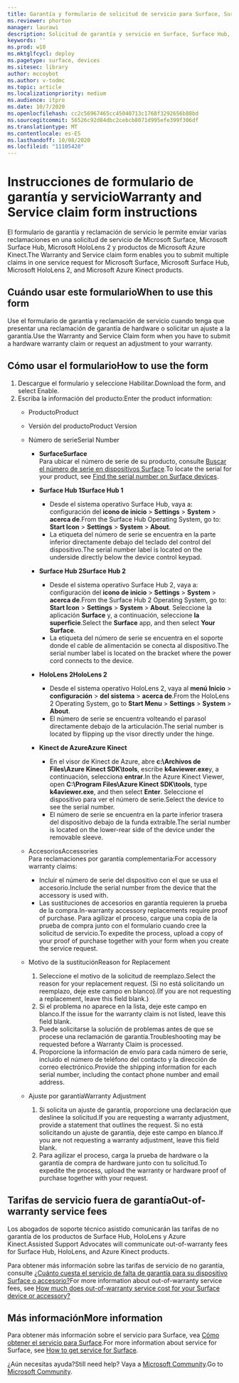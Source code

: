 ```yaml
---
title: Garantía y formulario de solicitud de servicio para Surface, Surface Hub, HoloLens 2 y Azure Kinect
ms.reviewer: phorton
manager: laurawi
description: Solicitud de garantía y servicio en Surface, Surface Hub, HoloLens 2 y Kinect de Azure.
keywords: ''
ms.prod: w10
ms.mktglfcycl: deploy
ms.pagetype: surface, devices
ms.sitesec: library
author: mccoybot
ms.author: v-todmc
ms.topic: article
ms.localizationpriority: medium
ms.audience: itpro
ms.date: 10/7/2020
ms.openlocfilehash: cc2c56967465cc45040713c1768f3292656b88bd
ms.sourcegitcommit: 56526c92d84dbc2cebcb8071d995efe399f306df
ms.translationtype: MT
ms.contentlocale: es-ES
ms.lasthandoff: 10/08/2020
ms.locfileid: "11105420"
---
```

# <span data-ttu-id="786bf-103">Instrucciones de formulario de garantía y servicio</span><span class="sxs-lookup"><span data-stu-id="786bf-103">Warranty and Service claim form instructions</span></span>

<span data-ttu-id="786bf-104">El formulario de garantía y reclamación de servicio le permite enviar varias reclamaciones en una solicitud de servicio de Microsoft Surface, Microsoft Surface Hub, Microsoft HoloLens 2 y productos de Microsoft Azure Kinect.</span><span class="sxs-lookup"><span data-stu-id="786bf-104">The Warranty and Service claim form enables you to submit multiple claims in one service request for Microsoft Surface, Microsoft Surface Hub, Microsoft HoloLens 2, and Microsoft Azure Kinect products.</span></span>

## <span data-ttu-id="786bf-105">Cuándo usar este formulario</span><span class="sxs-lookup"><span data-stu-id="786bf-105">When to use this form</span></span>

<span data-ttu-id="786bf-106">Use el formulario de garantía y reclamación de servicio cuando tenga que presentar una reclamación de garantía de hardware o solicitar un ajuste a la garantía.</span><span class="sxs-lookup"><span data-stu-id="786bf-106">Use the Warranty and Service Claim form when you have to submit a hardware warranty claim or request an adjustment to your warranty.</span></span>  

## <span data-ttu-id="786bf-107">Cómo usar el formulario</span><span class="sxs-lookup"><span data-stu-id="786bf-107">How to use the form</span></span>

1.  <span data-ttu-id="786bf-108">Descargue el formulario y seleccione Habilitar.</span><span class="sxs-lookup"><span data-stu-id="786bf-108">Download the form, and select Enable.</span></span>
2.  <span data-ttu-id="786bf-109">Escriba la información del producto:</span><span class="sxs-lookup"><span data-stu-id="786bf-109">Enter the product information:</span></span>
    - <span data-ttu-id="786bf-110">Producto</span><span class="sxs-lookup"><span data-stu-id="786bf-110">Product</span></span>
    - <span data-ttu-id="786bf-111">Versión del producto</span><span class="sxs-lookup"><span data-stu-id="786bf-111">Product Version</span></span>
    - <span data-ttu-id="786bf-112">Número de serie</span><span class="sxs-lookup"><span data-stu-id="786bf-112">Serial Number</span></span> 
        - **<span data-ttu-id="786bf-113">Surface</span><span class="sxs-lookup"><span data-stu-id="786bf-113">Surface</span></span>**<br/>
           <span data-ttu-id="786bf-114">Para ubicar el número de serie de su producto, consulte [Buscar el número de serie en dispositivos Surface](https://support.microsoft.com/help/4036293/surface-find-the-serial-number-on-surface).</span><span class="sxs-lookup"><span data-stu-id="786bf-114">To locate the serial for your product, see [Find the serial number on Surface devices](https://support.microsoft.com/help/4036293/surface-find-the-serial-number-on-surface).</span></span>

       - **<span data-ttu-id="786bf-115">Surface Hub 1</span><span class="sxs-lookup"><span data-stu-id="786bf-115">Surface Hub 1</span></span>**
         - <span data-ttu-id="786bf-116">Desde el sistema operativo Surface Hub, vaya a: configuración del **icono de inicio**  >  **Settings**  >  **System**  >  **acerca de**.</span><span class="sxs-lookup"><span data-stu-id="786bf-116">From the Surface Hub Operating System, go to: **Start Icon** > **Settings** > **System** > **About**.</span></span> 
         - <span data-ttu-id="786bf-117">La etiqueta del número de serie se encuentra en la parte inferior directamente debajo del teclado del control del dispositivo.</span><span class="sxs-lookup"><span data-stu-id="786bf-117">The serial number label is located on the underside directly below the device control keypad.</span></span> 

       - **<span data-ttu-id="786bf-118">Surface Hub 2</span><span class="sxs-lookup"><span data-stu-id="786bf-118">Surface Hub 2</span></span>**
         - <span data-ttu-id="786bf-119">Desde el sistema operativo Surface Hub 2, vaya a: configuración del **icono de inicio**  >  **Settings**  >  **System**  >  **acerca de**.</span><span class="sxs-lookup"><span data-stu-id="786bf-119">From the Surface Hub 2 Operating System, go to: **Start Icon** > **Settings** > **System** > **About**.</span></span> <span data-ttu-id="786bf-120">Seleccione la aplicación **Surface** y, a continuación, seleccione **la superficie**.</span><span class="sxs-lookup"><span data-stu-id="786bf-120">Select the **Surface** app, and then select **Your Surface**.</span></span>
         - <span data-ttu-id="786bf-121">La etiqueta del número de serie se encuentra en el soporte donde el cable de alimentación se conecta al dispositivo.</span><span class="sxs-lookup"><span data-stu-id="786bf-121">The serial number label is located on the bracket where the power cord connects to the device.</span></span>
       - **<span data-ttu-id="786bf-122">HoloLens 2</span><span class="sxs-lookup"><span data-stu-id="786bf-122">HoloLens 2</span></span>**
         - <span data-ttu-id="786bf-123">Desde el sistema operativo HoloLens 2, vaya al **menú Inicio**  >  **configuración**  >  **del sistema**  >  **acerca de**.</span><span class="sxs-lookup"><span data-stu-id="786bf-123">From the HoloLens 2 Operating System, go to **Start Menu** > **Settings** > **System** > **About**.</span></span>
         - <span data-ttu-id="786bf-124">El número de serie se encuentra volteando el parasol directamente debajo de la articulación.</span><span class="sxs-lookup"><span data-stu-id="786bf-124">The serial number is located by flipping up the visor directly under the hinge.</span></span>
       - **<span data-ttu-id="786bf-125">Kinect de Azure</span><span class="sxs-lookup"><span data-stu-id="786bf-125">Azure Kinect</span></span>**
         - <span data-ttu-id="786bf-126">En el visor de Kinect de Azure, abre **c:\Archivos de Files\Azure Kinect SDK\tools**, escribe **k4aviewer.exe**y, a continuación, selecciona **entrar**.</span><span class="sxs-lookup"><span data-stu-id="786bf-126">In the Azure Kinect Viewer, open **C:\Program Files\Azure Kinect SDK\tools**, type **k4aviewer.exe**, and then select **Enter**.</span></span> <span data-ttu-id="786bf-127">Seleccione el dispositivo para ver el número de serie.</span><span class="sxs-lookup"><span data-stu-id="786bf-127">Select the device to see the serial number.</span></span> 
         - <span data-ttu-id="786bf-128">El número de serie se encuentra en la parte inferior trasera del dispositivo debajo de la funda extraíble.</span><span class="sxs-lookup"><span data-stu-id="786bf-128">The serial number is located on the lower-rear side of the device under the removable sleeve.</span></span>

    - <span data-ttu-id="786bf-129">Accesorios</span><span class="sxs-lookup"><span data-stu-id="786bf-129">Accessories</span></span><br/>
        <span data-ttu-id="786bf-130">Para reclamaciones por garantía complementaria:</span><span class="sxs-lookup"><span data-stu-id="786bf-130">For accessory warranty claims:</span></span>
        - <span data-ttu-id="786bf-131">Incluir el número de serie del dispositivo con el que se usa el accesorio.</span><span class="sxs-lookup"><span data-stu-id="786bf-131">Include the serial number from the device that the accessory is used with.</span></span>
        - <span data-ttu-id="786bf-132">Las sustituciones de accesorios en garantía requieren la prueba de la compra.</span><span class="sxs-lookup"><span data-stu-id="786bf-132">In-warranty accessory replacements require proof of purchase.</span></span> <span data-ttu-id="786bf-133">Para agilizar el proceso, cargue una copia de la prueba de compra junto con el formulario cuando cree la solicitud de servicio.</span><span class="sxs-lookup"><span data-stu-id="786bf-133">To expedite the process, upload a copy of your proof of purchase together with your form when you create the service request.</span></span> 
    - <span data-ttu-id="786bf-134">Motivo de la sustitución</span><span class="sxs-lookup"><span data-stu-id="786bf-134">Reason for Replacement</span></span>
    
        1. <span data-ttu-id="786bf-135">Seleccione el motivo de la solicitud de reemplazo.</span><span class="sxs-lookup"><span data-stu-id="786bf-135">Select the reason for your replacement request.</span></span> <span data-ttu-id="786bf-136">(Si no está solicitando un reemplazo, deje este campo en blanco).</span><span class="sxs-lookup"><span data-stu-id="786bf-136">(If you are not requesting a replacement, leave this field blank.)</span></span>
        1. <span data-ttu-id="786bf-137">Si el problema no aparece en la lista, deje este campo en blanco.</span><span class="sxs-lookup"><span data-stu-id="786bf-137">If the issue for the warranty claim is not listed, leave this field blank.</span></span> 
        1. <span data-ttu-id="786bf-138">Puede solicitarse la solución de problemas antes de que se procese una reclamación de garantía.</span><span class="sxs-lookup"><span data-stu-id="786bf-138">Troubleshooting may be requested before a Warranty Claim is processed.</span></span>
        1. <span data-ttu-id="786bf-139">Proporcione la información de envío para cada número de serie, incluido el número de teléfono del contacto y la dirección de correo electrónico.</span><span class="sxs-lookup"><span data-stu-id="786bf-139">Provide the shipping information for each serial number, including the contact phone number and email address.</span></span>
    - <span data-ttu-id="786bf-140">Ajuste por garantía</span><span class="sxs-lookup"><span data-stu-id="786bf-140">Warranty Adjustment</span></span>
        1. <span data-ttu-id="786bf-141">Si solicita un ajuste de garantía, proporcione una declaración que deslinee la solicitud.</span><span class="sxs-lookup"><span data-stu-id="786bf-141">If you are requesting a warranty adjustment, provide a statement that outlines the request.</span></span> <span data-ttu-id="786bf-142">Si no está solicitando un ajuste de garantía, deje este campo en blanco.</span><span class="sxs-lookup"><span data-stu-id="786bf-142">If you are not requesting a warranty adjustment, leave this field blank.</span></span>
        2. <span data-ttu-id="786bf-143">Para agilizar el proceso, carga la prueba de hardware o la garantía de compra de hardware junto con tu solicitud.</span><span class="sxs-lookup"><span data-stu-id="786bf-143">To expedite the process, upload the warranty or hardware proof of purchase together with your request.</span></span>

## <span data-ttu-id="786bf-144">Tarifas de servicio fuera de garantía</span><span class="sxs-lookup"><span data-stu-id="786bf-144">Out-of-warranty service fees</span></span>

<span data-ttu-id="786bf-145">Los abogados de soporte técnico asistido comunicarán las tarifas de no garantía de los productos de Surface Hub, HoloLens y Azure Kinect.</span><span class="sxs-lookup"><span data-stu-id="786bf-145">Assisted Support Advocates will communicate out-of-warranty fees for Surface Hub, HoloLens, and Azure Kinect products.</span></span>

<span data-ttu-id="786bf-146">Para obtener más información sobre las tarifas de servicio de no garantía, consulte [¿Cuánto cuesta el servicio de falta de garantía para su dispositivo Surface o accesorio?](https://support.microsoft.com/help/4563717)</span><span class="sxs-lookup"><span data-stu-id="786bf-146">For more information about out-of-warranty service fees, see [How much does out-of-warranty service cost for your Surface device or accessory?](https://support.microsoft.com/help/4563717)</span></span>

## <span data-ttu-id="786bf-147">Más información</span><span class="sxs-lookup"><span data-stu-id="786bf-147">More information</span></span>

<span data-ttu-id="786bf-148">Para obtener más información sobre el servicio para Surface, vea [Cómo obtener el servicio para Surface](https://support.microsoft.com/help/4023527/surface-how-to-get-service-for-surface).</span><span class="sxs-lookup"><span data-stu-id="786bf-148">For more information about service for Surface, see [How to get service for Surface](https://support.microsoft.com/help/4023527/surface-how-to-get-service-for-surface).</span></span>


<span data-ttu-id="786bf-149">¿Aún necesitas ayuda?</span><span class="sxs-lookup"><span data-stu-id="786bf-149">Still need help?</span></span> <span data-ttu-id="786bf-150">Vaya a [Microsoft Community](https://answers.microsoft.com/).</span><span class="sxs-lookup"><span data-stu-id="786bf-150">Go to [Microsoft Community](https://answers.microsoft.com/).</span></span>